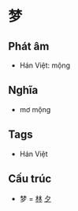 # 梦

## Phát âm
* Hán Việt: mộng

## Nghĩa
* mơ mộng

## Tags
* Hán Việt

## Cấu trúc
* 梦 = [林](林.md) [夕](夕.md)

<script>window.HANZI_FIELD='梦';</script>